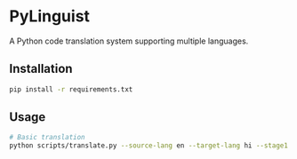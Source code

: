 # PyLinguist

A Python code translation system supporting multiple languages.

## Installation

```bash
pip install -r requirements.txt
```

## Usage

```bash
# Basic translation
python scripts/translate.py --source-lang en --target-lang hi --stage1 google --input-file code.py
```
